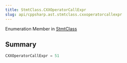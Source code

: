 ```yaml
---
title: StmtClass.CXXOperatorCallExpr
slug: api/cppsharp.ast.stmtclass.cxxoperatorcallexpr
---
```

Enumeration Member in [StmtClass](/api/cppsharp/ast/stmtclass)

## Summary



```csharp
CXXOperatorCallExpr = 51
```

